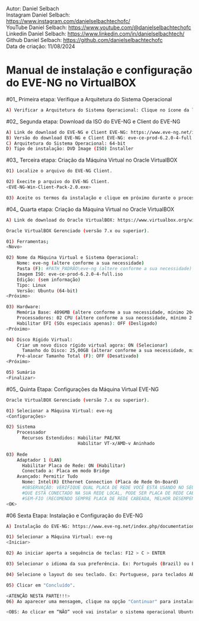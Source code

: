 Autor: Daniel Selbach<br>
Instagram Daniel Selbach: https://www.instagram.com/danielselbachtechofc/<br>
YouTube Daniel Selbach: https://www.youtube.com/@danielselbachtechofc<br>
Linkedin Daniel Selbach: https://www.linkedin.com/in/danielselbachtech/<br>
Github Daniel Selbach: https://github.com/danielselbachtechofc<br>
Data de criação: 11/08/2024<br>


# Manual de instalação e configuração do EVE-NG no VirtualBOX 

#01_ Primeira etapa: Verifique a Arquitetura do Sistema Operacional
```bash
A) Verificar a Arquitetura do Sistema Operacional: Clique no ícone da lupa no Windows e vá em "Sistema" e na aba "Tipo de Sistema", verifique se informa "Sistema operacional de 64 bits, processador baseado em x64" ou algo do tipo, validando que o seu sistema operacional é 64-bit.
```

#02_ Segunda etapa: Download da ISO do EVE-NG e Client do EVE-NG
```bash
A) Link de download do EVE-NG e Client EVE-NG: https://www.eve-ng.net/index.php/download/
B) Versão do download EVE-NG e Client EVE-NG: eve-ce-prod-6.2.0-4-full.iso / EVE-NG-Win-Client-Pack-2.0.exe (Link atualizado em 11/08/2024)
C) Arquitetura do Sistema Operacional: 64-bit
D) Tipo de instalação: DVD Image (ISO) Installer
```

#03_ Terceira etapa: Criação da Máquina Virtual no Oracle VirtualBOX
```bash
01) Localize o arquivo do EVE-NG Client.

02) Execite p arquivo do EVE-NG Client.
<EVE-NG-Win-Client-Pack-2.0.exe>

03) Aceite os termos da instalação e clique em próximo durante o processo para concluir a instalação do EVE-NG Client.
```

#04_ Quarta etapa: Criação da Máquina Virtual no Oracle VirtualBOX
```bash
A) Link de download do Oracle VirtualBOX: https://www.virtualbox.org/wiki/Downloads

Oracle VirtualBOX Gerenciado (versão 7.x ou superior).

01) Ferramentas;	
<Novo>

02) Nome da Máquina Virtual e Sistema Operacional:
	Nome: eve-ng (altere conforme a sua necessidade)
	Pasta (F): #PATH_PADRÃO\eve-ng (altere conforme a sua necessidade)
	Imagem ISO: eve-ce-prod-6.2.0-4-full.iso
	Edição: (sem informação)
	Tipo: Linux
	Versão: Ubuntu (64-bit)
<Próximo>

03) Hardware:
	Memória Base: 4096MB (altere conforme a sua necessidade, mínimo 2048MB)
	Processadores: 02 CPU (altere conforme a sua necessidade, mínimo 2 CPU)
	Habilitar EFI (SOs especiais apenas): OFF (Desligado)
<Próximo>

04) Disco Rígido Virtual:
	Criar um novo disco rígido virtual agora: ON (Selecionar)
	  Tamanho do Disco: 25,00GB (alterar conforme a sua necessidade, mínimo 25GB)
	Pré-alocar Tamanho Total (F): OFF (Desativado) 
<Próximo>

05) Sumário
<Finalizar>
```

#05_ Quinta Etapa: Configurações da Máquina Virtual EVE-NG
```bash
Oracle VirtualBOX Gerenciado (versão 7.x ou superior).

01) Selecionar a Máquina Virtual: eve-ng
<Configurações>

02) Sistema
	Processador
      Recursos Estendidos: Habilitar PAE/NX
                           Habilitar VT-x/AMD-v Aninhado 
                           
03) Rede
	Adaptador 1 (LAN)
	  Habilitar Placa de Rede: ON (Habilitar)
	  Conectado a: Placa em modo Bridge
    Avançado: Permitir Tudo
	  Nome: Intel(R) Ethernet Connection (Placa de Rede On-Board)
	  #OBSERVAÇÃO: VERIFIQUE QUAL PLACA DE REDE VOCÊ ESTÁ USANDO NO SEU EQUIPAMENTO
	  #QUE ESTÁ CONECTADO NA SUA REDE LOCAL, PODE SER PLACA DE REDE CABEADA OU PLACA
	  #SEM-FIO (RECOMENDO SEMPRE PLACA DE REDE CABEADA, MELHOR DESEMPENHO).
<OK>
```

#06 Sexta Etapa: Instalação e Configuração do EVE-NG<br>
```bash
A) Instalação do EVE-NG: https://www.eve-ng.net/index.php/documentation/installation/virtual-machine-install/

01) Selecionar a Máquina Virtual: eve-ng
<Iniciar>

02) Ao iniciar aperta a sequência de teclas: F12 > C > ENTER

03) Selecionar o idioma da sua preferência. Ex: Português (Brazil) ou English.

04) Selecione o layout do seu teclado. Ex: Portuguese, para teclados ABNT2 (PT-BR)

05) Clicar em "Concluído".

<ATENÇÃO NESTA PARTE!!!>
06) Ao aparecer uma mensagem, clique na opção "Continuar" para instalar o EVE-NG.

<OBS: Ao clicar em “NÃO” você vai instalar o sistema operacional Ubuntu, em vez do EVE-NG.>


